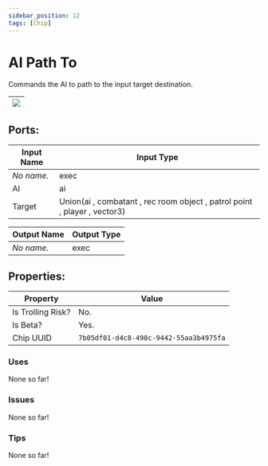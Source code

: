 ```yaml
---
sidebar_position: 12
tags: [Chip]
---
```


# AI Path To


Commands the AI to path to the input target destination.

| ![](https://images-ext-2.discordapp.net/external/MPmIaQzlEPmgGWlgi-WxBBXt0Bjv_zWPkg1y1f_sy3s/https/www.recroomcircuits.com/image/circuit/absolute-value?width=206&height=108) |
|-----|

## Ports:

| Input Name | Input Type |
|-----------|-----------|
| *No name.* | exec |
| AI | ai |
| Target | Union(ai , combatant , rec room object , patrol point , player , vector3) |

| Output Name | Output Type |
|-----------|-----------|
| *No name.* | exec |

## Properties:

| Property  | Value |
|-------------------|-----------|
| Is Trolling Risk? | No. |
| Is Beta? | Yes. |
| Chip UUID | `7b05df01-d4c8-490c-9442-55aa3b4975fa` |

### Uses
None so far!

### Issues
None so far!

### Tips
None so far!
